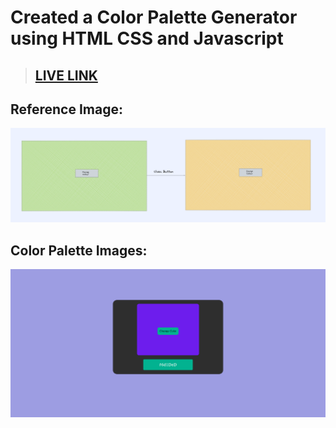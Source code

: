 # Created a Color Palette Generator using HTML CSS and Javascript

>## [LIVE LINK](https://color-palette-week-1.vercel.app/)

## Reference Image:
![](./screenshot/reference%20image.png)

## Color Palette Images:

![](./screenshot/Color-Palette-screenshot.png)


